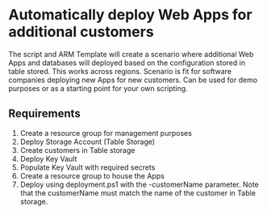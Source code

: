 # Automatically deploy Web Apps for additional customers
The script and ARM Template will create a scenario where additional Web Apps and databases will deployed based on the configuration stored in table stored. This works across regions. Scenario is fit for software companies deploying new Apps for new customers. Can be used for demo purposes or as a starting point for your own scripting. 

## Requirements
1. Create a resource group for management purposes
2. Deploy Storage Account (Table Storage)
3. Create customers in Table storage
4. Deploy Key Vault
5. Populate Key Vault with required secrets
6. Create a resource group to house the Apps
7. Deploy using deployment.ps1 with the -customerName parameter. Note that the customerName must match the name of the customer in Table storage. 